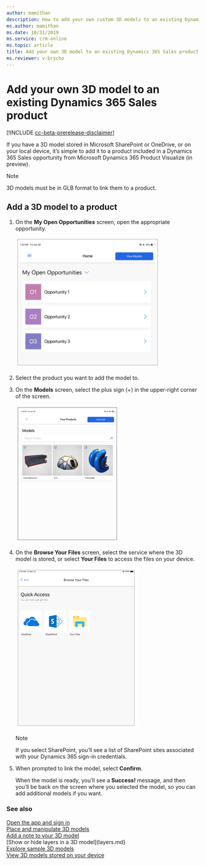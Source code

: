 ```yaml
---
author: mamithan
description: How to add your own custom 3D models to an existing Dynamics 365 Sales product
ms.author: mamithan
ms.date: 10/31/2019
ms.service: crm-online
ms.topic: article
title: Add your own 3D model to an existing Dynamics 365 Sales product
ms.reviewer: v-brycho
---
```


# Add your own 3D model to an existing Dynamics 365 Sales product 

[!INCLUDE [cc-beta-prerelease-disclaimer](../includes/cc-beta-prerelease-disclaimer.md)]

If you have a 3D model stored in Microsoft SharePoint or OneDrive, or on your local device, it’s simple to add it to a product included in a Dynamics 365 Sales opportunity from Microsoft Dynamics 365 Product Visualize (in preview).

> [!NOTE]
> 3D models must be in GLB format to link them to a product. 

## Add a 3D model to a product

1.	On the **My Open Opportunities** screen, open the appropriate opportunity. 

    ![My Open Opportunities screen](media/my-open-opportunities.PNG "My Open Opportunities screen")
 
2.	Select the product you want to add the model to. 

3.	On the **Models** screen, select the plus sign (+) in the upper-right corner of the screen.

    ![Models screen](media/3D-models.PNG "Models screen")
 
4.	On the **Browse Your Files** screen, select the service where the 3D model is stored, or select **Your Files** to access the files on your device.

    ![Browse Your Files screen](media/quick-access.PNG "Browse Your Files screen")
 
    > [!NOTE]
    > If you select SharePoint, you’ll see a list of SharePoint sites associated with your Dynamics 365 sign-in credentials. 

5.	When prompted to link the model, select **Confirm**. 
 
    When the model is ready, you’ll see a **Success!** message, and then you’ll be back on the screen where you selected the model, so you can add additional models if you want.
    
### See also

[Open the app and sign in](sign-in.md)<br>
[Place and manipulate 3D models](manipulate-models.md)<br>
[Add a note to your 3D model](add-note.md)<br>
[Show or hide layers in a 3D model](layers.md}<br>
[Explore sample 3D models](explore-samples.md)<br>
[View 3D models stored on your device](browse-models.md)
